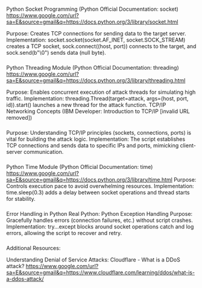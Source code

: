 ###
Python Socket Programming (Python Official Documentation: socket)
https://www.google.com/url?sa=E&source=gmail&q=https://docs.python.org/3/library/socket.html

Purpose: Creates TCP connections for sending data to the target server.
Implementation: socket.socket(socket.AF_INET, socket.SOCK_STREAM) creates a TCP socket, sock.connect((host, port)) connects to the target, and sock.send(b"\0") sends data (null byte).

###
Python Threading Module (Python Official Documentation: threading)
https://www.google.com/url?sa=E&source=gmail&q=https://docs.python.org/3/library/threading.html

Purpose: Enables concurrent execution of attack threads for simulating high traffic.
Implementation: threading.Thread(target=attack, args=(host, port, id)).start() launches a new thread for the attack function.
TCP/IP Networking Concepts (IBM Developer: Introduction to TCP/IP [invalid URL removed])
###
Purpose: Understanding TCP/IP principles (sockets, connections, ports) is vital for building the attack logic.
Implementation: The script establishes TCP connections and sends data to specific IPs and ports, mimicking client-server communication.

###
Python Time Module (Python Official Documentation: time)
https://www.google.com/url?sa=E&source=gmail&q=https://docs.python.org/3/library/time.html
Purpose: Controls execution pace to avoid overwhelming resources.
Implementation: time.sleep(0.3) adds a delay between socket operations and thread starts for stability.

###
Error Handling in Python Real Python: Python Exception Handling
Purpose: Gracefully handles errors (connection failures, etc.) without script crashes.
Implementation: try...except blocks around socket operations catch and log errors, allowing the script to recover and retry.

###
Additional Resources:

Understanding Denial of Service Attacks: Cloudflare - What is a DDoS attack?
https://www.google.com/url?sa=E&source=gmail&q=https://www.cloudflare.com/learning/ddos/what-is-a-ddos-attack/